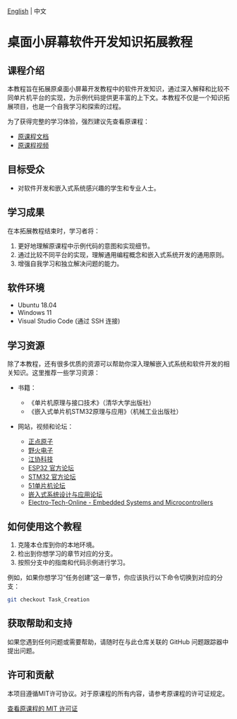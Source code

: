 [English](README_EN.md) | 中文

# 桌面小屏幕软件开发知识拓展教程

## 课程介绍

本教程旨在拓展原桌面小屏幕开发教程中的软件开发知识，通过深入解释和比较不同单片机平台的实现，为示例代码提供更丰富的上下文。本教程不仅是一个知识拓展项目，也是一个自我学习和探索的过程。

为了获得完整的学习体验，强烈建议先查看原课程：
- [原课程文档](https://x509p6c8to.feishu.cn/docx/NQCTdjUFJoYoZ1xYHS9cIlbwnxh)
- [原课程视频](https://www.bilibili.com/video/BV1wV4y1G7Vk?p=1&vd_source=43aebb8344792e06500b46f018a5c4b9)

## 目标受众

- 对软件开发和嵌入式系统感兴趣的学生和专业人士。

## 学习成果

在本拓展教程结束时，学习者将：
1. 更好地理解原课程中示例代码的意图和实现细节。
2. 通过比较不同平台的实现，理解通用编程概念和嵌入式系统开发的通用原则。
3. 增强自我学习和独立解决问题的能力。

## 软件环境

- Ubuntu 18.04
- Windows 11
- Visual Studio Code (通过 SSH 连接)

## 学习资源

除了本教程，还有很多优质的资源可以帮助你深入理解嵌入式系统和软件开发的相关知识。这里推荐一些学习资源：

- 书籍：
  - 《单片机原理与接口技术》（清华大学出版社）
  - 《嵌入式单片机STM32原理与应用》（机械工业出版社）

- 网站，视频和论坛：
  - [正点原子](http://www.openedv.com/)
  - [野火电子](http://www.firebbs.cn/forum.php)
  - [江协科技](https://space.bilibili.com/383400717?spm_id_from=333.337.0.0)
  - [ESP32 官方论坛](https://esp32.com/)
  - [STM32 官方论坛](https://www.st.com/content/st_com/en/support/learning/stm32-education.html)
  - [51单片机论坛](http://www.ourmcu.com/)
  - [嵌入式系统设计与应用论坛](http://bbs.eeworld.com.cn/forum-505-1.html)
  - [Electro-Tech-Online - Embedded Systems and Microcontrollers](https://www.electro-tech-online.com/forums/embedded-systems-and-microcontrollers.77/)

## 如何使用这个教程

1. 克隆本仓库到你的本地环境。
2. 检出到你想学习的章节对应的分支。
3. 按照分支中的指南和代码示例进行学习。

例如，如果你想学习“任务创建”这一章节，你应该执行以下命令切换到对应的分支：

```bash
git checkout Task_Creation
```
## 获取帮助和支持

如果您遇到任何问题或需要帮助，请随时在与此仓库关联的 GitHub 问题跟踪器中提出问题。

## 许可和贡献

本项目遵循MIT许可协议。对于原课程的所有内容，请参考原课程的许可证规定。

[查看原课程的 MIT 许可证](LICENSE)